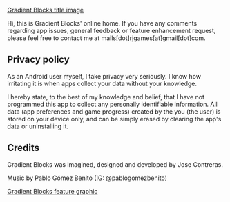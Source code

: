[Gradient Blocks title image](https://github.com/jlcontreras/gradient-blocks/blob/2780fe7ed7a111d7daab808548cd7953cdccc8fe/titulo.png)

Hi, this is Gradient Blocks' online home. If you have any comments regarding app issues, general feedback or feature enhancement request, please feel free to contact me at mails[dot]rjgames[at]gmail[dot]com. 

## Privacy policy
As an Android user myself, I take privacy very seriously.
I know how irritating it is when apps collect your data without your knowledge.

I hereby state, to the best of my knowledge and belief, that I have not programmed this app to collect any personally identifiable information. 
All data (app preferences and game progress) created by the you (the user) is stored on your device only, and can be simply erased by clearing the app's data or uninstalling it.


## Credits
Gradient Blocks was imagined, designed and developed by Jose Contreras.

Music by Pablo Gómez Benito (IG: @pablogomezbenito)


[Gradient Blocks feature graphic](https://github.com/jlcontreras/gradient-blocks/blob/2780fe7ed7a111d7daab808548cd7953cdccc8fe/feature_graphic_3.jpg)

